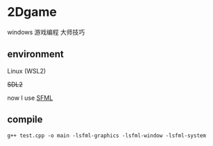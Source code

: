 # 2Dgame

windows 游戏编程 大师技巧

## environment

Linux (WSL2)

~~SDL2~~

now I use [SFML](https://github.com/dzylikecode/linux-env/tree/master/package/cpp/SMFL)

## compile

`g++ test.cpp -o main -lsfml-graphics -lsfml-window -lsfml-system`
